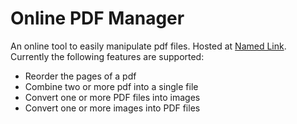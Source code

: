 # Online PDF Manager

An online tool to easily manipulate pdf files. Hosted at [Named Link](http://www.onlinepdfmanager.com/ "Online PDF Manager").
Currently the following features are supported:

-   Reorder the pages of a pdf
-   Combine two or more pdf into a single file
-   Convert one or more PDF files into images
-   Convert one or more images into PDF files
